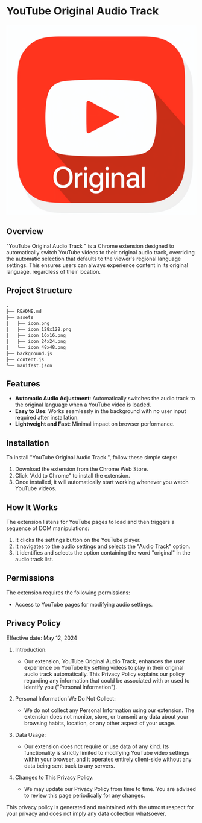 # YouTube Original Audio Track 

![Extension Icon](assets/icon.png)

## Overview
"YouTube Original Audio Track " is a Chrome extension designed to automatically switch YouTube videos to their original audio track, overriding the automatic selection that defaults to the viewer's regional language settings. This ensures users can always experience content in its original language, regardless of their location.


## Project Structure

```
.
├── README.md
├── assets
│   ├── icon.png
│   ├── icon_128x128.png
│   ├── icon_16x16.png
│   ├── icon_24x24.png
│   └── icon_48x48.png
├── background.js
├── content.js
└── manifest.json
```

## Features
- **Automatic Audio Adjustment**: Automatically switches the audio track to the original language when a YouTube video is loaded.
- **Easy to Use**: Works seamlessly in the background with no user input required after installation.
- **Lightweight and Fast**: Minimal impact on browser performance.

## Installation
To install "YouTube Original Audio Track ", follow these simple steps:

1. Download the extension from the Chrome Web Store.
2. Click "Add to Chrome" to install the extension.
3. Once installed, it will automatically start working whenever you watch YouTube videos.

## How It Works
The extension listens for YouTube pages to load and then triggers a sequence of DOM manipulations:
1. It clicks the settings button on the YouTube player.
2. It navigates to the audio settings and selects the "Audio Track" option.
3. It identifies and selects the option containing the word "original" in the audio track list.

## Permissions
The extension requires the following permissions:
- Access to YouTube pages for modifying audio settings.


## Privacy Policy 

Effective date: May 12, 2024

1. Introduction:
   - Our extension, YouTube Original Audio Track, enhances the user experience on YouTube by setting videos to play in their original audio track automatically. This Privacy Policy explains our policy regarding any information that could be associated with or used to identify you ("Personal Information").

2. Personal Information We Do Not Collect:
   - We do not collect any Personal Information using our extension. The extension does not monitor, store, or transmit any data about your browsing habits, location, or any other aspect of your usage.

3. Data Usage:
   - Our extension does not require or use data of any kind. Its functionality is strictly limited to modifying YouTube video settings within your browser, and it operates entirely client-side without any data being sent back to any servers.

4. Changes to This Privacy Policy:
   - We may update our Privacy Policy from time to time. You are advised to review this page periodically for any changes.

This privacy policy is generated and maintained with the utmost respect for your privacy and does not imply any data collection whatsoever.



